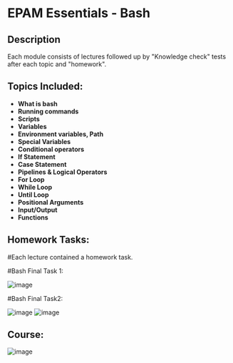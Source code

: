 <h1>EPAM Essentials - Bash</h1>

<h2>Description</h2>
Each module consists of lectures followed up by "Knowledge check" tests after each topic and "homework".
<br />


<h2>Topics Included:</h2>

- <b>What is bash</b> 
- <b>Running commands</b>
- <b>Scripts</b> 
- <b>Variables</b>
- <b>Environment variables, Path</b> 
- <b>Special Variables</b>
- <b>Conditional operators</b> 
- <b>If Statement</b>
- <b>Case Statement</b>
- <b>Pipelines & Logical Operators</b>
- <b>For Loop</b>
- <b>While Loop</b>
- <b>Until Loop</b>
- <b>Positional Arguments</b>
- <b>Input/Output</b>
- <b>Functions</b>

<h2> Homework Tasks: </h2>

#Each lecture contained a homework task.

#Bash Final Task 1:

![image](https://github.com/DomasMas0303/Essentials-Git/assets/125759458/6b675f7b-626f-4828-8afc-5c05176a4abe)

#Bash Final Task2:

![image](https://github.com/DomasMas0303/Essentials-Git/assets/125759458/b79d08a6-2f54-4cf4-9ce3-b6772840dd1c)
![image](https://github.com/DomasMas0303/Essentials-Git/assets/125759458/0a516c9b-b349-417b-87ea-6b8c82c2466f)



<h2>Course:</h2>

![image](https://github.com/DomasMas0303/Essentials-Git/assets/125759458/0e2d2922-e1ce-419f-bcc6-eaaf1705195d)
















